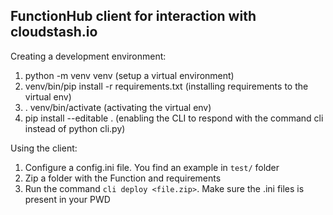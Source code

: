 ## FunctionHub client for interaction with cloudstash.io ##

Creating a development environment:
1. python -m venv venv (setup a virtual environment)
2. venv/bin/pip install -r requirements.txt (installing requirements to the virtual env)
3. . venv/bin/activate (activating the virtual env)
4. pip install --editable . (enabling the CLI to respond with the command cli instead of python cli.py)

Using the client:

1. Configure a config.ini file. You find an example in ```test/``` folder
2. Zip a folder with the Function and requirements
3. Run the command ```cli deploy <file.zip>```. Make sure the .ini files is present in your PWD